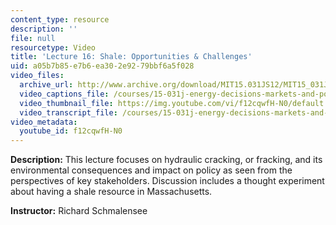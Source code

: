 ```yaml
---
content_type: resource
description: ''
file: null
resourcetype: Video
title: 'Lecture 16: Shale: Opportunities & Challenges'
uid: a05b7b85-e7b6-ea30-2e92-79bbf6a5f028
video_files:
  archive_url: http://www.archive.org/download/MIT15.031JS12/MIT15_031JS12_lec16_300k.mp4
  video_captions_file: /courses/15-031j-energy-decisions-markets-and-policies-spring-2012/e0765ea1f63951ed8fb3c4ceb3e8b8db_f12cqwfH-N0.vtt
  video_thumbnail_file: https://img.youtube.com/vi/f12cqwfH-N0/default.jpg
  video_transcript_file: /courses/15-031j-energy-decisions-markets-and-policies-spring-2012/bb28084e8f44b130002a19e20d56f392_f12cqwfH-N0.pdf
video_metadata:
  youtube_id: f12cqwfH-N0
---
```


**Description:** This lecture focuses on hydraulic cracking, or fracking, and its environmental consequences and impact on policy as seen from the perspectives of key stakeholders. Discussion includes a thought experiment about having a shale resource in Massachusetts.

**Instructor:** Richard Schmalensee